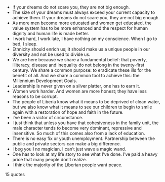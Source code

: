  - If your dreams do not scare you, they are not big enough.
 - The size of your dreams must always exceed your current capacity to achieve them. If your dreams do not scare you, they are not big enough.
 - As more men become more educated and women get educated, the value system has to be more enhanced and the respect for human dignity and human life is made better.
 - I work hard, I work late, I have nothing on my conscience. When I go to bed, I sleep.
 - Ethnicity should enrich us; it should make us a unique people in our diversity and not be used to divide us.
 - We are here because we share a fundamental belief: that poverty, illiteracy, disease and inequality do not belong in the twenty-first century. We share a common purpose: to eradicate these ills for the benefit of all. And we share a common tool to achieve this: the Millennium Development Goals.
 - Leadership is never given on a silver platter, one has to earn it.
 - Women work harder. And women are more honest; they have less reasons to be corrupt.
 - The people of Liberia know what it means to be deprived of clean water, but we also know what it means to see our children to begin to smile again with a restoration of hope and faith in the future.
 - I’ve been a victor of circumstance.
 - I just think that unless you have that cohesiveness in the family unit, the male character tends to become very dominant, repressive and insensitive. So much of this comes also from a lack of education.
 - There is no easy fix or youth unemployment. Partnership between the public and private sectors can make a big difference.
 - I beg you I no magician. I can’t just wave a magic wand.
 - One has to look at my life story to see what I’ve done. I’ve paid a heavy price that many people don’t realize.
 - I think the majority of the Liberian people want peace.

15 quotes